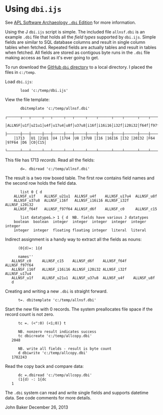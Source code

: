 ﻿
Using `dbi.ijs`
===============

See [APL Software Archaeology `.dbi` Edition](http://bakerjd99.wordpress.com/2013/12/26/apl-software-archaeology-dbi-edition/)
for more information.

Using the J `dbi.ijs` script is simple. The included file `allnsf.dbi` is
an example `.dbi` file that holds all the *field types* supported by
`dbi.ijs`. Simple fields are similar to SQL database columns and result 
in single column tables when fetched. Repeated fields are actually tables
and result in tables when fetched. All fields are stored as contigous byte
runs in the `.dbi` file making access as fast as it's ever going to get.  

To run download the [GitHub `dbi` directory](https://github.com/bakerjd99/jacks/tree/master/dbi)
to a local directory. I placed the files in `c:/temp`.

Load `dbi.ijs`:

           load 'c:/temp/dbi.ijs'
		
View the file template:

           dbitemplate 'c:/temp/allnsf.dbi'
        ┌──────┬───┬─────┬───┬─────┬───┬─────┬────┬──────┬────┬──────┬────┬──────┬───┬──┬───┐
        │ALLNSF│u1f│u21u1│u4f│u17u4│u8f│u37u8│i16f│i16i16│i32f│i20i32│f64f│f97f64│d6f│c0│c15│
        ├──────┼───┼─────┼───┼─────┼───┼─────┼────┼──────┼────┼──────┼────┼──────┼───┼──┼───┤
        │1713  │U1 │21U1 │U4 │17U4 │U8 │37U8 │I16 │16I16 │I32 │20I32 │F64 │97F64 │D6 │C0│C15│
        └──────┴───┴─────┴───┴─────┴───┴─────┴────┴──────┴────┴──────┴────┴──────┴───┴──┴───┘	

This file has 1713 *records.* Read all the fields:

           d=. dbiread 'c:/temp/allnsf.dbi'

The result is a two row boxed table. The first row contains field names and
the second row holds the field data.

           list 0 { d
        ALLNSF_u1f    ALLNSF_u21u1  ALLNSF_u4f    ALLNSF_u17u4  ALLNSF_u8f    
        ALLNSF_u37u8  ALLNSF_i16f   ALLNSF_i16i16 ALLNSF_i32f   ALLNSF_i20i32 
        ALLNSF_f64f   ALLNSF_f97f64 ALLNSF_d6f    ALLNSF_c0     ALLNSF_c15

           list datatype&.> 1 { d  NB. fields have various J datatypes
        boolean  boolean  integer  integer  integer  integer  integer  integer  
        integer  integer  floating floating integer  literal  literal

Indirect assignment is a handy way to extract all the fields as nouns:

          (0{d)=: 1{d 
   
          names''
       ALLNSF_c0     ALLNSF_c15    ALLNSF_d6f    ALLNSF_f64f   ALLNSF_f97f64 
       ALLNSF_i16f   ALLNSF_i16i16 ALLNSF_i20i32 ALLNSF_i32f   ALLNSF_u17u4  
       ALLNSF_u1f    ALLNSF_u21u1  ALLNSF_u37u8  ALLNSF_u4f    ALLNSF_u8f  
       d	   

Creating and writing a new `.dbi` is straight forward. 

          t=. dbitemplate 'c:/temp/allnsf.dbi'
		  
Start the new file with 0 records. The system preallocates file space
if the record count is not zero.

		  tc =. (<":0) (<1;0)} t
		  
		  NB. nonzero result indicates success
          tc dbicreate 'c:/temp/allcopy.dbi'
       2048
		  
		  NB. write all fields - result is byte count
          d dbiwrite 'c:/temp/allcopy.dbi'
       1782243
	   
Read the copy back and compare data:

          dc =.dbiread 'c:/temp/allcopy.dbi'
		  (1{d) -: 1{dc
       1

The `.dbi` system can read and write single fields and supports datetime data. 
See code comments for more details.

John Baker
December 26, 2013


       		  

		